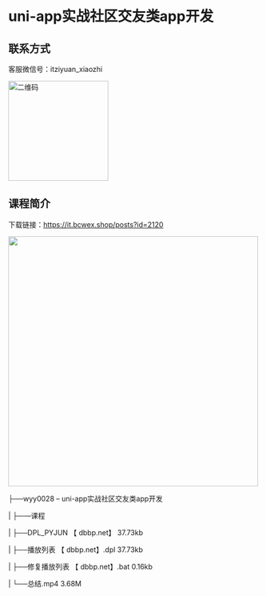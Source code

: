 # uni-app实战社区交友类app开发

## 联系方式

客服微信号：itziyuan_xiaozhi

<img src="https://ziyuanyun.oss-cn-guangzhou.aliyuncs.com/common/20240614073449/666b82192834a.jpg" width="200" height="200" alt="二维码">

## 课程简介

下载链接：https://it.bcwex.shop/posts?id=2120

<img src="https://ziyuanyun.oss-cn-guangzhou.aliyuncs.com/yun/20240515183653/664490457e32c.jpg" width="500" alt="">

  ├──wyy0028 &#8211; uni-app实战社区交友类app开发

 | ├──&#8211;课程

 | ├──DPL_PYJUN 【 dbbp.net】 37.73kb

 | ├──播放列表 【 dbbp.net】.dpl 37.73kb

 | ├──修复播放列表 【 dbbp.net】.bat 0.16kb

 | └──总结.mp4 3.68M

  